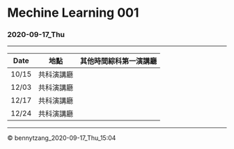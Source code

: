 # Mechine Learning 001
### 2020-09-17_Thu
---
 Date | 地點 | 其他時間綜科第一演講廳
--- | --- | ---
|10/15 |共科演講廳 |
|12/03 |共科演講廳|
|12/17 |共科演講廳 |
|12/24 |共科演講廳 |

---

   <div class="footer">
        &copy; bennytzang_2020-09-17_Thu_15:04
    </div>